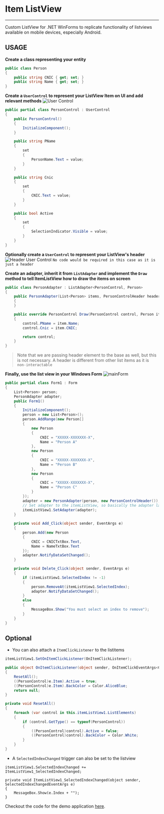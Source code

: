 # Item ListView
***
Custom ListView for .NET WinForms to replicate functionality of listviews available on mobile devices, especially Android.

## USAGE

**Create a class representing your entity**
```csharp
public class Person
{
    public string CNIC { get; set; }
    public string Name { get; set; }
}
```

**Create a `UserControl` to represent your ListView Item on UI and add relevant methods**
![User Control][usercontrol]
```csharp
public partial class PersonControl : UserControl
{
    public PersonControl()
    {
        InitializeComponent();
    }

    public string PName
    {
        set 
        {
            PersonName.Text = value;
        }
    }

    public string Cnic
    {
        set 
        {
            CNIC.Text = value;
        }
    }

    public bool Active 
    {
        set 
        {
            SelectionIndicator.Visible = value;
        }
    }
}
```

**Optionally create a `UserControl` to represent your ListView's header**
![Header User Control][headerusercontrol]
`No code would be required in this case as it is just a header`

**Create an adapter, inherit it from `ListAdapter` and implement the `Draw` method to tell ItemListView how to draw the items on screen**
```csharp
public class PersonAdapter : ListAdapter<PersonControl, Person>
{
    public PersonAdapter(List<Person> items, PersonControlHeader header) : base(items, header)
    {
    }

    public override PersonControl Draw(PersonControl control, Person item)
    {
        control.PName = item.Name;
        control.Cnic = item.CNIC;

        return control;
    }
}
```
> Note that we are passing header element to the base as well, but this is not necessary. A header is different from other list items as it is `non-interactable`

**Finally, use the list view in your Windows Form**
![mainForm][mainForm]
```csharp
public partial class Form1 : Form
{
    List<Person> person;
    PersonAdapter adapter;
    public Form1()
    {
        InitializeComponent();
        person = new List<Person>();
        person.AddRange(new Person[]
        {
            new Person 
            {
                CNIC = "XXXXX-XXXXXXX-X",
                Name = "Person A"
            },
            new Person
            {
                CNIC = "XXXXX-XXXXXXX-X",
                Name = "Person B"
            },
            new Person
            {
                CNIC = "XXXXX-XXXXXXX-X",
                Name = "Person C"
            }
        });
        adapter = new PersonAdapter(person, new PersonControlHeader());
        // Set adapter to the itemListView, so basically the adapter later on controls what is being displayed on screen
        itemListView1.SetAdapter(adapter);
    }
    
    private void Add_Click(object sender, EventArgs e)
    {
        person.Add(new Person 
        {
            CNIC = CNICTxtBox.Text,
            Name = NameTxtBox.Text
        });
        adapter.NotifyDataSetChanged();
    }

    private void Delete_Click(object sender, EventArgs e)
    {
        if (itemListView1.SelectedIndex != -1)
        {
            person.RemoveAt(itemListView1.SelectedIndex);
            adapter.NotifyDataSetChanged();
        }
        else
        {
            MessageBox.Show("You must select an index to remove");
        }
    }
}
```

## Optional
- You can also attach a `ItemClickListener` to the listitems
```csharp
itemListView1.SetOnItemClickListener(OnItemClickListener);

public object OnItemClickListener(object sender, OnItemClickEventArgs<Control> e)
{
    ResetAll();
    ((PersonControl)e.Item).Active = true;
    ((PersonControl)e.Item).BackColor = Color.AliceBlue;
    return null;
}

private void ResetAll()
{
    foreach (var control in this.itemListView1.ListElements)
    {
        if (control.GetType() == typeof(PersonControl)) 
        { 
            ((PersonControl)control).Active = false;
            ((PersonControl)control).BackColor = Color.White;
        }
    }
}
```

- A `SelectedIndexChanged` trigger can also be set to the listview
```
itemListView1.SelectedIndexChanged += ItemListView1_SelectedIndexChanged;

private void ItemListView1_SelectedIndexChanged(object sender, SelectedIndexChangedEventArgs e)
{
    MessageBox.Show(e.Index + "");
}
```

Checkout the code for the demo application  [here](https://play.google.com/store/apps/details?id=com.phoenixsoft.legithashtagsforinstagram).

[usercontrol]: https://user-images.githubusercontent.com/45180820/87250605-6ace0a00-c47f-11ea-8b75-aad6ad5c7c46.png "User Control"
[headerusercontrol]: https://user-images.githubusercontent.com/45180820/87250779-c0ef7d00-c480-11ea-9395-181103f2f139.png
[mainForm]: https://user-images.githubusercontent.com/45180820/87251024-3445be80-c482-11ea-8a0d-af1218e6e144.png